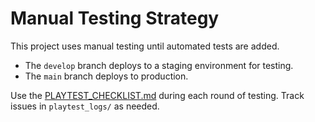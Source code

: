 # Manual Testing Strategy

This project uses manual testing until automated tests are added.

- The `develop` branch deploys to a staging environment for testing.
- The `main` branch deploys to production.

Use the [PLAYTEST_CHECKLIST.md](PLAYTEST_CHECKLIST.md) during each round of testing.
Track issues in `playtest_logs/` as needed.
